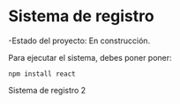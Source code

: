 <h1> Sistema de registro </h1>

-Estado del proyecto: En construcción.

Para ejecutar el sistema, debes poner poner:

```npm install react```

Sistema de registro 2

